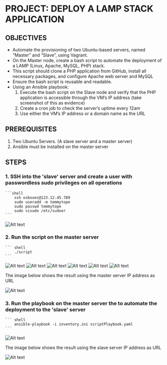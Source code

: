 # PROJECT: DEPLOY A LAMP STACK APPLICATION

## OBJECTIVES

* Automate the provisioning of two Ubuntu-based servers, named “Master” and “Slave”, using Vagrant.
* On the Master node, create a bash script to automate the deployment of a LAMP (Linux, Apache, MySQL, PHP) stack.
* This script should clone a PHP application from GitHub, install all necessary packages, and configure Apache web server and MySQL
* Ensure the bash script is reusable and readable.
* Using an Ansible playbook:
    1. Execute the bash script on the Slave node and verify that the PHP application is accessible through the VM’s IP address (take screenshot of this as evidence)
    2. Create a cron job to check the server’s uptime every 12am
    3. Use either the VM’s IP address or a domain name as the URL

## PREREQUISITES

1. Two Ubuntu Servers. (A slave server and a master server)
2. Ansible must be installed on the master server

## STEPS

### 1. SSH into the 'slave' server and create a user with passwordless sudo privileges on all operations

    ```shell
        ssh osboxes@123.12.45.789
        sudo useradd -m temmytope
        sudo passwd temmytope
        sudo visudo /etc/sudoer
    ```
![Alt text](./images/passwdless_sudo_user.png)

### 2. Run the script on the master server

    ``` shell
        ./script
    ```
![Alt text](./images/script1.png)
![Alt text](./images/script2.png)
![Alt text](./images/script3.png)
![Alt text](./images/script4.png)
![Alt text](./images/script5.png)
![Alt text](./images/script6.png)

The image below shows the result using the master server IP address as URL

![Alt text](./images/laravelpageMaster.png)

### 3. Run the playbook on the master server the to automate  the deployment to the 'slave' server

    ``` shell
        ansible-playbook -i inventory.ini scriptPlaybook.yaml
    ```
![Alt text](./images/playbookscreen.png.png)

The image below shows the result using the slave server IP address as URL

![Alt text](./images/slaveip.png)
